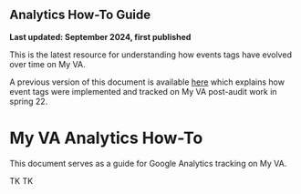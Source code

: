 ## Analytics How-To Guide
**Last updated: September 2024, first published**

This is the latest resource for understanding how events tags have evolved over time on My VA. 

A previous version of this document is available [here](https://github.com/department-of-veterans-affairs/va.gov-team/blob/master/products/identity-personalization/my-va/2022-audit/Product/audit-analytics-how-to-v1.md) which explains how event tags were implemented and tracked on My VA post-audit work in spring 22.

# My VA Analytics How-To
This document serves as a guide for Google Analytics tracking on My VA.

TK TK

